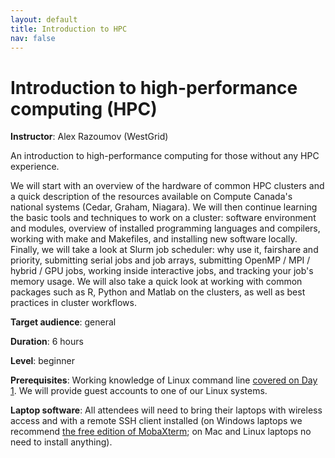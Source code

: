 ```yaml
---
layout: default
title: Introduction to HPC
nav: false
---
```


# Introduction to high-performance computing (HPC)

**Instructor**: Alex Razoumov (WestGrid)

An introduction to high-performance computing for those without any HPC experience.

We will start with an overview of the hardware of common HPC clusters and a quick description of the
resources available on Compute Canada's national systems (Cedar, Graham, Niagara). We will then continue
learning the basic tools and techniques to work on a cluster: software environment and modules, overview
of installed programming languages and compilers, working with make and Makefiles, and installing new
software locally. Finally, we will take a look at Slurm job scheduler: why use it, fairshare and
priority, submitting serial jobs and job arrays, submitting OpenMP / MPI / hybrid / GPU jobs, working
inside interactive jobs, and tracking your job's memory usage. We will also take a quick look at working
with common packages such as R, Python and Matlab on the clusters, as well as best practices in cluster
workflows.

**Target audience**: general

<!-- **Course plan**: -->

**Duration**: 6 hours

**Level**: beginner

**Prerequisites**: Working knowledge of Linux command line [covered on Day 1](bash). We will provide
guest accounts to one of our Linux systems.

**Laptop software**: All attendees will need to bring their laptops with wireless access and with a
remote SSH client installed (on Windows laptops we recommend <a
href="https://mobaxterm.mobatek.net/download.html" target="_blank">the free edition of MobaXterm</a>; on Mac and Linux
laptops no need to install anything).
